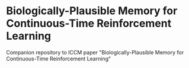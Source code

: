 # Biologically-Plausible Memory for Continuous-Time Reinforcement Learning
Companion repository to ICCM paper "Biologically-Plausible Memory for Continuous-Time Reinforcement Learning"
